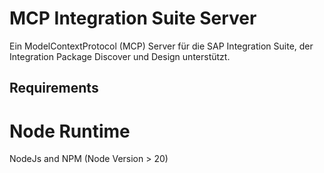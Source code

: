 # MCP Integration Suite Server

Ein ModelContextProtocol (MCP) Server für die SAP Integration Suite, der Integration Package Discover und Design unterstützt.

## Requirements

# Node Runtime
NodeJs and NPM (Node Version > 20)

